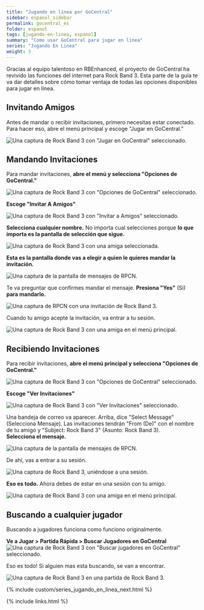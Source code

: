 ```yaml
---
title: "Jugando en linea por GoCentral"
sidebar: espanol_sidebar
permalink: gocentral_es
folder: espanol
tags: [jugando-en-linea, espanol]
summary: "Como usar GoCentral para jugar en linea"
series: "Jugando En Linea"
weight: 3
---
```


Gracias al equipo talentoso en RBEnhanced, el proyecto de GoCentral ha revivido las funciones del internet para Rock Band 3. Esta parte de la guía te va dar detalles sobre cómo tomar ventaja de todas las opciones disponibles para jugar en línea.

## Invitando Amigos

Antes de mandar o recibir invitaciones, primero necesitas estar conectado. Para hacer eso, abre el menú principal y escoge "Jugar en GoCentral."

![Una captura de Rock Band 3 con "Jugar en GoCentral" seleccionado.](https://carlmylo.github.io/docu-rpcs3/images/online/gocentrales.png "Jugar en GoCentral")

## Mandando Invitaciones

Para mandar invitaciones, **abre el menú y selecciona "Opciones de GoCentral."**

![Una captura de Rock Band 3 con "Opciones de GoCentral" seleccionado.](https://carlmylo.github.io/docu-rpcs3/images/online/gooptionses.png "Opciones de GoCentral")

**Escoge "Invitar A Amigos"**

![Una captura de Rock Band 3 con "Invitar a Amigos" seleccionado.](https://carlmylo.github.io/docu-rpcs3/images/online/invitees.png "Invitar a Amigos")

**Selecciona cualquier nombre.** No importa cual selecciones porque **lo que importa es la pantalla de selección que sigue.**

![Una captura de Rock Band 3 con una amiga seleccionada.](https://carlmylo.github.io/docu-rpcs3/images/online/invfriendses.png "Invitar a Amigos")

**Esta es la pantalla donde vas a elegir a quien le quieres mandar la invitación.**

![Una captura de la pantalla de mensajes de RPCN.](https://carlmylo.github.io/docu-rpcs3/images/online/invrpcnlistes.png "Select Message To Send (Seleccionar mensaje para mandar)")

Te va preguntar que confirmes mandar el mensaje. **Presiona "Yes"** (Si) **para mandarlo.**

![Una captura de RPCN con una invitación de Rock Band 3.](https://carlmylo.github.io/docu-rpcs3/images/online/invitemsges.png "Send message to friend? (Enviar mensaje a un amigo)")

Cuando tu amigo acepte la invitación, va entrar a tu sesión.

![Una captura de Rock Band 3 con una amiga en el menú principal.](https://carlmylo.github.io/docu-rpcs3/images/online/rb3joinedes.png "Rock Band 3: Menú principal con un amigo")


## Recibiendo Invitaciones

Para recibir invitaciones, **abre el menú principal y selecciona "Opciones de GoCentral."**

![Una captura de Rock Band 3 con "Opciones de GoCentral" seleccionado.](https://carlmylo.github.io/docu-rpcs3/images/online/gooptionses.png "Opciones de GoCentral")

**Escoge "Ver Invitaciones"**

![Una captura de Rock Band 3 con "Ver Invitaciones" seleccionado.](https://carlmylo.github.io/docu-rpcs3/images/online/invcheckes.png "Ver Invitaciones")

Una bandeja de correo va aparecer. Arriba, dice "Select Message" (Selecciona Mensaje). Las invitaciones tendrán "From (De)" con el nombre de tu amigo y "Subject: Rock Band 3" (Asunto: Rock Band 3).  
**Selecciona el mensaje.**

![Una captura de la pantalla de mensajes de RPCN.](https://carlmylo.github.io/docu-rpcs3/images/online/invmsges.png "Select Message (Selecciona Mensaje)")

De ahí, vas a entrar a su sesión.

![Una captura de Rock Band 3, uniéndose a una sesión.](https://carlmylo.github.io/docu-rpcs3/images/online/invjoines.png "Rock Band 3: Uniéndose a Sesión")

**Eso es todo.** Ahora debes de estar en una sesión con tu amigo.

![Una captura de Rock Band 3 con una amiga en el menú principal.](https://carlmylo.github.io/docu-rpcs3/images/online/rb3joinedes.png "Rock Band 3: Menú principal con un amigo")

## Buscando a cualquier jugador

Buscando a jugadores funciona como funciono originalmente.

**Ve a Jugar  > Partida Rápida > Buscar Jugadores en GoCentral**
![Una captura de Rock Band 3 con "Buscar jugadores en GoCentral" seleccionado.](https://carlmylo.github.io/docu-rpcs3/images/online/findgocentralplayerses.png "Buscar Jugadores en GoCentral")

Eso es todo! Si alguien mas esta buscando, se van a encontrar.

![Una captura de Rock Band 3 en una partida de Rock Band 3.](https://carlmylo.github.io/docu-rpcs3/images/online/hostlobbyes.png "Buscando Jugadores en GoCentral")

{% include custom/series_jugando_en_linea_next.html %}

{% include links.html %}